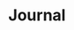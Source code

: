 ---
layout: journal
title: Journal
permalink: "/journal"
page_class: p-journal

heading: Journal
intro: Topics bridging people, art, and technology that I have **thoughts** about.
---